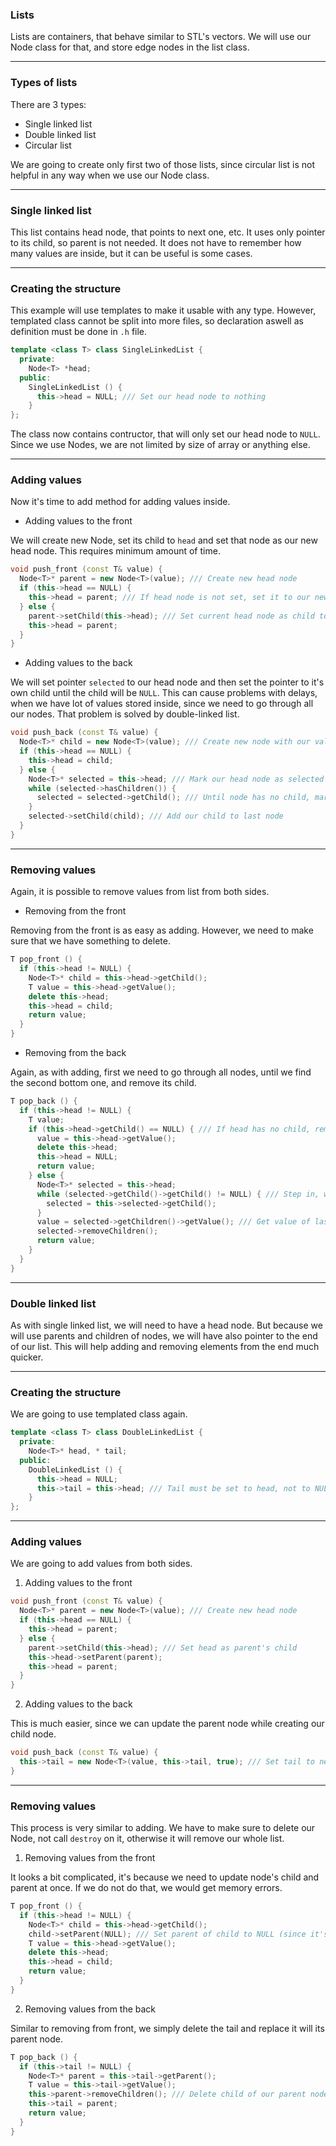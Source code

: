 ### Lists
Lists are containers, that behave similar to STL's vectors.
We will use our Node class for that, and store edge nodes in the list class.

---
### Types of lists
There are 3 types:

- Single linked list
- Double linked list
- Circular list

We are going to create only first two of those lists, since circular list is not helpful in any way when we use our Node class.

---
### Single linked list
This list contains head node, that points to next one, etc. It uses only pointer to its child, so parent is not needed.
It does not have to remember how many values are inside, but it can be useful is some cases.

---
### Creating the structure
This example will use templates to make it usable with any type. However, templated class cannot be split into more files, so declaration aswell as definition must be done in ```.h``` file.
```cpp
template <class T> class SingleLinkedList {
  private:
    Node<T> *head;
  public:
    SingleLinkedList () {
      this->head = NULL; /// Set our head node to nothing
    }
};
```
The class now contains contructor, that will only set our head node to ```NULL```. Since we use Nodes, we are not limited by size of array or anything else.

---
### Adding values
Now it's time to add method for adding values inside. 

- Adding values to the front

We will create new Node, set its child to ```head``` and set that node as our new head node. This requires minimum amount of time.
```cpp
void push_front (const T& value) {
  Node<T>* parent = new Node<T>(value); /// Create new head node
  if (this->head == NULL) {
    this->head = parent; /// If head node is not set, set it to our new node
  } else {
    parent->setChild(this->head); /// Set current head node as child to our new head node
    this->head = parent;
  }
}
```

- Adding values to the back

We will set pointer ```selected``` to our head node and then set the pointer to it's own child until the child will be ```NULL```.
This can cause problems with delays, when we have lot of values stored inside, since we need to go through all our nodes.
That problem is solved by double-linked list.
```cpp
void push_back (const T& value) {
  Node<T>* child = new Node<T>(value); /// Create new node with our value
  if (this->head == NULL) {
    this->head = child; 
  } else {
    Node<T>* selected = this->head; /// Mark our head node as selected
    while (selected->hasChildren()) { 
      selected = selected->getChild(); /// Until node has no child, mark child of our marked node
    }
    selected->setChild(child); /// Add our child to last node
  }
}
```

---
### Removing values
Again, it is possible to remove values from list from both sides.

- Removing from the front

Removing from the front is as easy as adding. However, we need to make sure that we have something to delete.
```cpp
T pop_front () {
  if (this->head != NULL) {
    Node<T>* child = this->head->getChild();
    T value = this->head->getValue();
    delete this->head;
    this->head = child;
    return value;
  }
}
```

- Removing from the back

Again, as with adding, first we need to go through all nodes, until we find the second bottom one, and remove its child.
```cpp
T pop_back () {
  if (this->head != NULL) {
    T value;
    if (this->head->getChild() == NULL) { /// If head has no child, remove head
      value = this->head->getValue();
      delete this->head;
      this->head = NULL;
      return value;
    } else {
      Node<T>* selected = this->head;
      while (selected->getChild()->getChild() != NULL) { /// Step in, while selected node has child without child
        selected = this->selected->getChild();
      }
      value = selected->getChildren()->getValue(); /// Get value of last node, then remove it
      selected->removeChildren();
      return value;
    }
  }
}
```

---
### Double linked list
As with single linked list, we will need to have a head node. But because we will use parents and children of nodes, we will have also pointer to the end of our list. This will help adding and removing elements from the end much quicker.

---
### Creating the structure
We are going to use templated class again.
```cpp
template <class T> class DoubleLinkedList {
  private:
    Node<T>* head, * tail;
  public:
    DoubleLinkedList () {
      this->head = NULL;
      this->tail = this->head; /// Tail must be set to head, not to NULL
    }
};
```

---
### Adding values
We are going to add values from both sides.

1) Adding values to the front

```cpp
void push_front (const T& value) {
  Node<T>* parent = new Node<T>(value); /// Create new head node
  if (this->head == NULL) {
    this->head = parent;
  } else {
    parent->setChild(this->head); /// Set head as parent's child
    this->head->setParent(parent);
    this->head = parent;
  }
}
```

2) Adding values to the back

This is much easier, since we can update the parent node while creating our child node.
```cpp
void push_back (const T& value) {
  this->tail = new Node<T>(value, this->tail, true); /// Set tail to new Node, which parent is old tail
}
```

---
### Removing values

This process is very similar to adding. We have to make sure to delete our Node, not call ```destroy``` on it, otherwise it will remove our whole list.

1) Removing values from the front

It looks a bit complicated, it's because we need to update node's child and parent at once. If we do not do that, we would get memory errors.
```cpp
T pop_front () {
  if (this->head != NULL) {
    Node<T>* child = this->head->getChild();
    child->setParent(NULL); /// Set parent of child to NULL (since it's being removed)
    T value = this->head->getValue();
    delete this->head;
    this->head = child;
    return value;
  }
}
```

2) Removing values from the back

Similar to removing from front, we simply delete the tail and replace it will its parent node.
```cpp
T pop_back () {
  if (this->tail != NULL) {
    Node<T>* parent = this->tail->getParent();
    T value = this->tail->getValue();
    this->parent->removeChildren(); /// Delete child of our parent node
    this->tail = parent;
    return value;
  }
}
```







